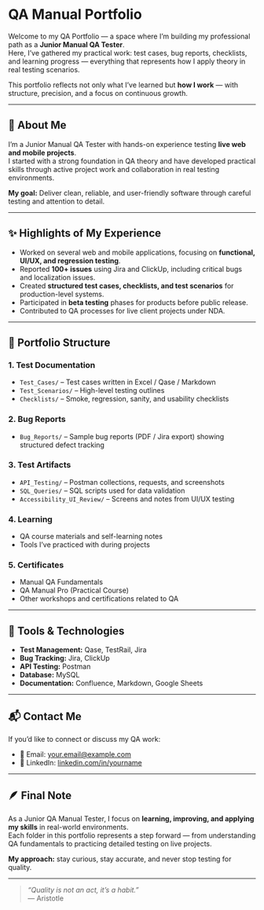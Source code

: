 # QA Manual Portfolio

Welcome to my QA Portfolio — a space where I’m building my professional path as a **Junior Manual QA Tester**.  
Here, I’ve gathered my practical work: test cases, bug reports, checklists, and learning progress — everything that represents how I apply theory in real testing scenarios.

This portfolio reflects not only what I’ve learned but **how I work** — with structure, precision, and a focus on continuous growth.

---

## 🧩 About Me

I’m a Junior Manual QA Tester with hands-on experience testing **live web and mobile projects**.  
I started with a strong foundation in QA theory and have developed practical skills through active project work and collaboration in real testing environments.

**My goal:** Deliver clean, reliable, and user-friendly software through careful testing and attention to detail.

---

## ✨ Highlights of My Experience

- Worked on several web and mobile applications, focusing on **functional, UI/UX, and regression testing**.
- Reported **100+ issues** using Jira and ClickUp, including critical bugs and localization issues.
- Created **structured test cases, checklists, and test scenarios** for production-level systems.
- Participated in **beta testing** phases for products before public release.
- Contributed to QA processes for live client projects under NDA.

---

## 📂 Portfolio Structure

### 1. Test Documentation
- `Test_Cases/` – Test cases written in Excel / Qase / Markdown  
- `Test_Scenarios/` – High-level testing outlines  
- `Checklists/` – Smoke, regression, sanity, and usability checklists  

### 2. Bug Reports
- `Bug_Reports/` – Sample bug reports (PDF / Jira export) showing structured defect tracking  

### 3. Test Artifacts
- `API_Testing/` – Postman collections, requests, and screenshots  
- `SQL_Queries/` – SQL scripts used for data validation  
- `Accessibility_UI_Review/` – Screens and notes from UI/UX testing  

### 4. Learning
- QA course materials and self-learning notes  
- Tools I’ve practiced with during projects  

### 5. Certificates
- Manual QA Fundamentals  
- QA Manual Pro (Practical Course)  
- Other workshops and certifications related to QA  

---

## 🧰 Tools & Technologies

- **Test Management:** Qase, TestRail, Jira  
- **Bug Tracking:** Jira, ClickUp  
- **API Testing:** Postman  
- **Database:** MySQL  
- **Documentation:** Confluence, Markdown, Google Sheets  

---

## 📬 Contact Me

If you’d like to connect or discuss my QA work:  
- 📧 Email: [your.email@example.com](mailto:your.email@example.com)  
- 💼 LinkedIn: [linkedin.com/in/yourname](https://www.linkedin.com/in/gvantsachakvetadze/)  

---

## 🪶 Final Note

As a Junior QA Manual Tester, I focus on **learning, improving, and applying my skills** in real-world environments.  
Each folder in this portfolio represents a step forward — from understanding QA fundamentals to practicing detailed testing on live projects.

**My approach:** stay curious, stay accurate, and never stop testing for quality.

---

> *“Quality is not an act, it’s a habit.”*  
> — Aristotle

